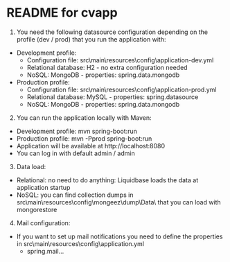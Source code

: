README for cvapp
==========================

1. You need the following datasource configuration depending on the profile (dev / prod) that you run the application with:
 - Development profile:
	- Configuration file: src\main\resources\config\application-dev.yml
	- Relational database: H2 - no extra configuration needed
	- NoSQL: MongoDB - properties: spring.data.mongodb
 - Production profile: 
	- Configuration file: src\main\resources\config\application-prod.yml
	- Relational database: MySQL - properties: spring.datasource
	- NoSQL: MongoDB - properties: spring.data.mongodb
	
2. You can run the application locally with Maven:
 - Development profile: 
	mvn spring-boot:run
 - Production profile: 
	mvn -Pprod spring-boot:run
 - Application will be available at  http://localhost:8080
 - You can log in with default admin / admin

3. Data load:
 - Relational: no need to do anything: Liquidbase loads the data at application startup
 - NoSQL: you can find collection dumps in src\main\resources\config\mongeez\dump\Data\ that you can load with mongorestore

4. Mail configuration:
 - If you want to set up mail notifications you need to define the properties in src\main\resources\config\application.yml
	- spring.mail...